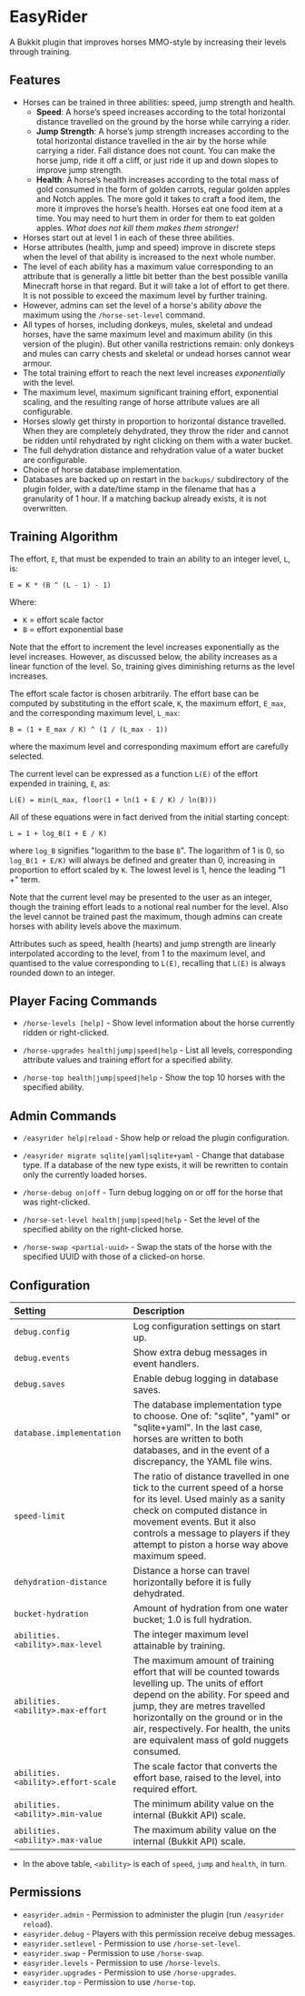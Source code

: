 EasyRider
========
A Bukkit plugin that improves horses MMO-style by increasing their levels
through training.


Features
--------
 * Horses can be trained in three abilities: speed, jump strength and health.
   * **Speed**: A horse’s speed increases according to the total horizontal
     distance travelled on the ground by the horse while carrying a rider.
   * **Jump Strength**:  A horse’s jump strength increases according to the total
     horizontal distance travelled in the air by the horse while carrying a
     rider. Fall distance does not count. You can make the horse jump, ride
     it off a cliff, or just ride it up and down slopes to improve jump strength.
   * **Health**: A horse’s health increases according to the total mass of gold
     consumed in the form of golden carrots, regular golden apples and Notch
     apples. The more gold it takes to craft a food item, the more it improves
     the horse’s health. Horses eat one food item at a time. You may need to
     hurt them in order for them to eat golden apples. *What does not kill them
     makes them stronger!*
 * Horses start out at level 1 in each of these three abilities.
 * Horse attributes (health, jump and speed) improve in discrete steps when the
   level of that ability is increased to the next whole number.
 * The level of each ability has a maximum value corresponding to an attribute
   that is generally a little bit better than the best possible vanilla
   Minecraft horse in that regard. But it will take a lot of effort to get
   there. It is not possible to exceed the maximum level by further training.
 * However, admins can set the level of a horse's ability *above* the maximum
   using the `/horse-set-level` command.
 * All types of horses, including donkeys, mules, skeletal and undead horses,
   have the same maximum level and maximum ability (in this version of the
   plugin). But other vanilla restrictions remain: only donkeys and mules can
   carry chests and skeletal or undead horses cannot wear armour.
 * The total training effort to reach the next level increases *exponentially*
   with the level.
 * The maximum level, maximum significant training effort, exponential scaling,
   and the resulting range of horse attribute values are all configurable.
 * Horses slowly get thirsty in proportion to horizontal distance travelled.
   When they are completely dehydrated, they throw the rider and cannot be
   ridden until rehydrated by right clicking on them with a water bucket.
 * The full dehydration distance and rehydration value of a water bucket are
   configurable.
 * Choice of horse database implementation.
 * Databases are backed up on restart in the `backups/` subdirectory of the 
   plugin folder, with a date/time stamp in the filename that has a granularity
   of 1 hour. If a matching backup already exists, it is not overwritten.

Training Algorithm
------------------
The effort, `E`, that must be expended to train an ability to an integer level,
`L`, is:

    E = K * (B ^ (L - 1) - 1)

Where:
 * `K` = effort scale factor</li>
 * `B` = effort exponential base</li>

Note that the effort to increment the level increases exponentially as the
level increases. However, as discussed below, the ability increases as a
linear function of the level. So, training gives diminishing returns as the
level increases.

The effort scale factor is chosen arbitrarily. The effort base can be
computed by substituting in the effort scale, `K`, the maximum effort, `E_max`,
and the corresponding maximum level, `L_max`:

    B = (1 + E_max / K) ^ (1 / (L_max - 1))

where the maximum level and corresponding maximum effort are carefully
selected.

The current level can be expressed as a function `L(E)` of the effort expended
in training, `E`, as:

    L(E) = min(L_max, floor(1 + ln(1 + E / K) / ln(B)))

All of these equations were in fact derived from the initial starting concept:

    L = 1 + log_B(1 + E / K)

where `log_B` signifies "logarithm to the base `B`". The logarithm of 1 is 0, so
`log_B(1 + E/K)` will always be defined and greater than 0, increasing in
proportion to effort scaled by `K`. The lowest level is 1, hence the leading
"1 +" term.

Note that the current level may be presented to the user as an integer, though
the training effort leads to a notional real number for the level. Also the
level cannot be trained past the maximum, though admins can create horses
with ability levels above the maximum.

Attributes such as speed, health (hearts) and jump strength are linearly
interpolated according to the level, from 1 to the maximum level, and
quantised to the value corresponding to `L(E)`, recalling that `L(E)` is always
rounded down to an integer.


Player Facing Commands
----------------------
 * `/horse-levels [help]` - Show level information about the horse currently
   ridden or right-clicked.

 * `/horse-upgrades health|jump|speed|help` - List all levels, corresponding
   attribute values and training effort for a specified ability.

 * `/horse-top health|jump|speed|help` - Show the top 10 horses with the specified ability.


Admin Commands
--------------
 * `/easyrider help|reload` - Show help or reload the plugin configuration.
 * `/easyrider migrate sqlite|yaml|sqlite+yaml` - Change that database type. If
   a database of the new type exists, it will be rewritten to contain only the
   currently loaded horses.
 
 * `/horse-debug on|off` - Turn debug logging on or off for the horse that was
   right-clicked.
   
 * `/horse-set-level health|jump|speed|help` - Set the level of the specified
   ability on the right-clicked horse.

 * `/horse-swap <partial-uuid>` - Swap the stats of the horse with the specified
   UUID with those of a clicked-on horse.

Configuration
-------------

| Setting | Description |
| :--- | :--- |
| `debug.config` | Log configuration settings on start up. |
| `debug.events` | Show extra debug messages in event handlers. |
| `debug.saves` | Enable debug logging in database saves. |
| `database.implementation` | The database implementation type to choose. One of: "sqlite", "yaml" or "sqlite+yaml". In the last case, horses are written to both databases, and in the event of a discrepancy, the YAML file wins.
| `speed-limit` | The ratio of distance travelled in one tick to the current speed of a horse for its level. Used mainly as a sanity check on computed distance in movement events. But it also controls a message to players if they attempt to piston a horse way above maximum speed. |
| `dehydration-distance` | Distance a horse can travel horizontally before it is fully dehydrated. |
| `bucket-hydration` | Amount of hydration from one water bucket; 1.0 is full hydration. |
| `abilities.<ability>.max-level` | The integer maximum level attainable by training. |
| `abilities.<ability>.max-effort` | The maximum amount of training effort that will be counted towards levelling up. The units of effort depend on the ability. For speed and jump, they are metres travelled horizontally on the ground or in the air, respectively. For health, the units are equivalent mass of gold nuggets consumed. |
| `abilities.<ability>.effort-scale` | The scale factor that converts the effort base, raised to the level, into required effort. |
| `abilities.<ability>.min-value` | The minimum ability value on the internal (Bukkit API) scale. |
| `abilities.<ability>.max-value` | The maximum ability value on the internal (Bukkit API) scale. |

 * In the above table, `<ability>` is each of `speed`, `jump` and `health`, in turn.


Permissions
-----------

 * `easyrider.admin` - Permission to administer the plugin (run `/easyrider reload`).
 * `easyrider.debug` - Players with this permission receive debug messages.
 * `easyrider.setlevel` - Permission to use `/horse-set-level`.
 * `easyrider.swap` - Permission to use `/horse-swap`.
 * `easyrider.levels` - Permission to use `/horse-levels`.
 * `easyrider.upgrades` - Permission to use `/horse-upgrades`.
 * `easyrider.top` - Permission to use `/horse-top`.
